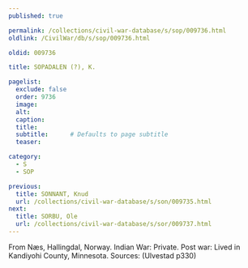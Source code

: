 ```yaml
---
published: true

permalink: /collections/civil-war-database/s/sop/009736.html
oldlink: /CivilWar/db/s/sop/009736.html

oldid: 009736

title: SOPADALEN (?), K.

pagelist:
  exclude: false
  order: 9736
  image: 
  alt:
  caption:
  title:
  subtitle:      # Defaults to page subtitle
  teaser:

category: 
  - S 
  - SOP

previous:
  title: SONNANT, Knud
  url: /collections/civil-war-database/s/son/009735.html  
next:
  title: SORBU, Ole
  url: /collections/civil-war-database/s/sor/009737.html   
---
```

From N&aelig;s, Hallingdal, Norway. Indian War: Private. Post war: Lived in Kandiyohi County, Minnesota. Sources: (Ulvestad p330)